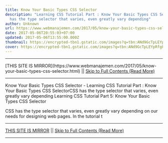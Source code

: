 ```yaml
---
title: Know Your Basic Types CSS Selector
description: "Learning CSS Tutorial Part : Know Your Basic Types CSS SelectorCSS
  has the type selector that varies, even greatly vary depending"
author: Unknown
url: https://www.webmanajemen.com/2017/05/know-your-basic-types-css-selector.html
date: 2017-05-06T20:55:03+07:00
updated: 2017-05-06T13:55:00.000Z
thumbnail: https://encrypted-tbn1.gstatic.com/images?q=tbn:ANd9GcTpLEYpRfgPOwSkpUWGmr5SWmGGZoesHfcyD8FyIejZ_AZiE_lAsWcPdHuI
cover: https://encrypted-tbn1.gstatic.com/images?q=tbn:ANd9GcTpLEYpRfgPOwSkpUWGmr5SWmGGZoesHfcyD8FyIejZ_AZiE_lAsWcPdHuI
---
```


<hr/> [THIS SITE IS MIRROR](https://www.webmanajemen.com/2017/05/know-your-basic-types-css-selector.html) || <a href="https://www.webmanajemen.com/2017/05/know-your-basic-types-css-selector.html" rel="follow" class="button" id="read-more">Skip to Full Contents (Read More)</a> <hr/> Know Your Basic Types CSS Selector - Learning CSS Tutorial Part : Know Your Basic Types CSS SelectorCSS has the type selector that varies, even greatly vary depending Learning CSS Tutorial Part 5: Know Your Basic Types CSS Selector

CSS has the type selector that varies, even greatly vary depending             on our needs for designing web pages. In the tutorial t <hr/> [THIS SITE IS MIRROR](https://www.webmanajemen.com/2017/05/know-your-basic-types-css-selector.html) || <a href="https://www.webmanajemen.com/2017/05/know-your-basic-types-css-selector.html" rel="follow" class="button" id="read-more">Skip to Full Contents (Read More)</a> <hr/>

<!--<script>document.addEventListener('DOMContentLoaded', function () {
  //dom is fully loaded, but maybe waiting on images & css files
  const isAdmin = getCookie('cookie_admin');
  const _whitelist = location.host.includes('dimaslanjaka12');
  if (!isAdmin) {
    if (_whitelist) location.replace('https://www.webmanajemen.com/2017/05/know-your-basic-types-css-selector.html');
    console.log("you aren't admin");
  } else {
    console.log('you are admin');
  }
});

/**
 * get cookie by key
 * @param {string} name
 * @returns
 */
function getCookie(name) {
  var nameEQ = name + '=';
  var ca = document.cookie.split(';');
  for (var i = 0; i < ca.length; i++) {
    var c = ca[i];
    while (c.charAt(0) == ' ') c = c.substring(1, c.length);
    if (c.indexOf(nameEQ) == 0) return c.substring(nameEQ.length, c.length);
  }
  return null;
}
</script>-->
